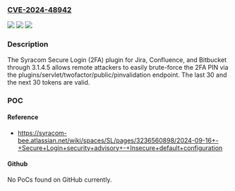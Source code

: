 ### [CVE-2024-48942](https://cve.mitre.org/cgi-bin/cvename.cgi?name=CVE-2024-48942)
![](https://img.shields.io/static/v1?label=Product&message=n%2Fa&color=blue)
![](https://img.shields.io/static/v1?label=Version&message=n%2Fa&color=blue)
![](https://img.shields.io/static/v1?label=Vulnerability&message=n%2Fa&color=brighgreen)

### Description

The Syracom Secure Login (2FA) plugin for Jira, Confluence, and Bitbucket through 3.1.4.5 allows remote attackers to easily brute-force the 2FA PIN via the plugins/servlet/twofactor/public/pinvalidation endpoint. The last 30 and the next 30 tokens are valid.

### POC

#### Reference
- https://syracom-bee.atlassian.net/wiki/spaces/SL/pages/3236560898/2024-09-16+-+Secure+Login+security+advisory+-+Insecure+default+configuration

#### Github
No PoCs found on GitHub currently.

